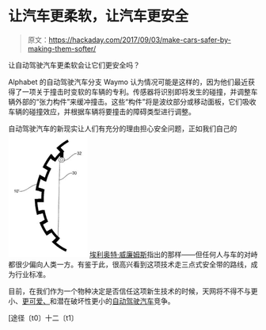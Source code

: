 # 让汽车更柔软，让汽车更安全

> 原文：<https://hackaday.com/2017/09/03/make-cars-safer-by-making-them-softer/>

让自动驾驶汽车更柔软会让它们更安全吗？

Alphabet 的自动驾驶汽车分支 Waymo 认为情况可能是这样的，因为他们最近获得了一项关于撞击时变软的车辆的专利。传感器将识别即将发生的碰撞，并调整车辆外部的“张力构件”来缓冲撞击。这些“构件”将是波纹部分或移动面板，它们吸收车辆的碰撞效应，并根据车辆将要撞击的障碍类型进行调整。

自动驾驶汽车的新现实让人们有充分的理由担心安全问题，正如我们自己的 [![](img/a619b02634c4be350b2927885450cd13.png)](https://hackaday.com/wp-content/uploads/2017/08/corrugated-section2.jpg) [埃利奥特·威廉姆斯](http://hackaday.com/2016/12/05/self-driving-cars-are-not-yet-safe/)指出的那样——但任何人与车的对峙都很少偏向人类一方。有鉴于此，很高兴看到这项技术走三点式安全带的路线，成为行业标准。

目前，在我们作为一个物种决定是否信任这项新生技术的时候，天网将不得不与更小、[更可爱、](http://hackaday.com/2017/06/22/self-driving-potato-hits-the-road/)和潜在破坏性更小的[自动驾驶汽车](http://hackaday.com/2016/05/16/self-driving-cars-get-tiny/)竞争。

[途径〔t0〕十二〔t1〕